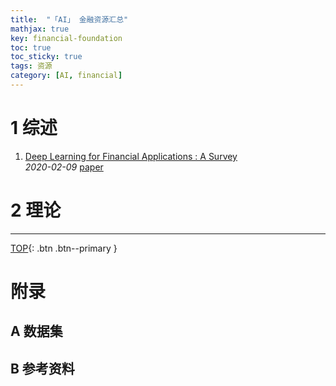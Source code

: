 ```yaml
---
title:  "「AI」 金融资源汇总"
mathjax: true
key: financial-foundation
toc: true
toc_sticky: true
tags: 资源
category: [AI, financial]
---
```

<span id='head'> </span>

<!--more-->


# 1 综述
1. [Deep Learning for Financial Applications : A Survey](http://cn.arxiv.org/abs/2002.05786)    
*2020-02-09* [paper](https://arxiv.org/abs/2002.05786)    



# 2 理论



-------------------  
[TOP](#head){: .btn .btn--primary }


# 附录
## A 数据集


## B 参考资料
